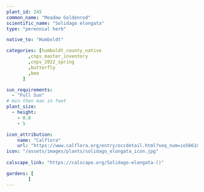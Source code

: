 ```yaml
---
plant_id: 245 
common_name: "Meadow Goldenrod"
scientific_name: "Solidago elongata"
type: "perennial herb"

native_to: "Humboldt"

categories: [humboldt_county_native
        ,cnps_master_inventory
        ,cnps_2022_spring
        ,butterfly
        ,bee
      ]

sun_requirements:
  - "Full Sun"
# min then max in feet
plant_size:
  - height: 
    - 0.8 
    - 5 

icon_attribution: 
    name: "Calflora"
    url: "https://www.calflora.org/entry/occdetail.html?seq_num=io56618"
icon: "/assets/images/plants/solidago_elongata_icon.jpg"
 
calscape_link: "https://calscape.org/Solidago-elongata-()"

gardens: [
        ]
---
```








